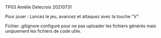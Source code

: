 TP03
Amélie Delecroix 20210731

Pour jouer :
Lancez le jeu, avancez et attaquez avec la touche "V".

Fichier .gitignore configuré pour ne pas uploader les fichiers générés mais unqiuement les fichiers de code utile.
